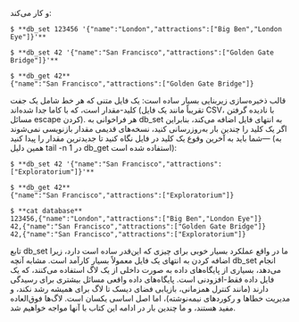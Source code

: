 و کار می‌کند: 
```
$ **db_set 123456 '{"name":"London","attractions":["Big Ben","London Eye"]}'**

$ **db_set 42 '{"name":"San Francisco","attractions":["Golden Gate Bridge"]}'**

$ **db_get 42**
{"name":"San Francisco","attractions":["Golden Gate Bridge"]}
```

قالب ذخیره‌سازی زیربنایی بسیار ساده است: یک فایل متنی که هر خط شامل یک جفت کلید-مقدار است،
که با کاما جدا شده‌اند (تقریباً مانند یک فایل CSV، با نادیده گرفتن مسائل escape کردن). هر فراخوانی به db_set
به انتهای فایل اضافه می‌کند، بنابراین اگر یک کلید را چندین بار به‌روزرسانی کنید، نسخه‌های قدیمی مقدار
بازنویسی نمی‌شوند—شما باید به آخرین وقوع یک کلید در فایل نگاه کنید تا جدیدترین
مقدار را پیدا کنید (به همین دلیل tail -n 1 در db_get استفاده شده است):
```
$ **db_set 42 '{"name":"San Francisco","attractions":["Exploratorium"]}'**

$ **db_get 42**
{"name":"San Francisco","attractions":["Exploratorium"]}

$ **cat database**
123456,{"name":"London","attractions":["Big Ben","London Eye"]}
42,{"name":"San Francisco","attractions":["Golden Gate Bridge"]}
42,{"name":"San Francisco","attractions":["Exploratorium"]}
```

تابع db_set ما در واقع عملکرد بسیار خوبی برای چیزی که این‌قدر ساده است دارد، زیرا
اضافه کردن به انتهای یک فایل معمولاً بسیار کارآمد است. مشابه آنچه db_set انجام می‌دهد، بسیاری از پایگاه‌های داده
به صورت داخلی از یک لاگ استفاده می‌کنند، که یک فایل داده فقط-افزودنی است. پایگاه‌های داده واقعی مسائل بیشتری برای رسیدگی
دارند (مانند کنترل همزمانی، بازیابی فضای دیسک تا لاگ برای همیشه رشد نکند، و
مدیریت خطاها و رکوردهای نیمه‌نوشته)، اما اصل اساسی یکسان است. لاگ‌ها
فوق‌العاده مفید هستند، و ما چندین بار در ادامه این کتاب با آنها مواجه خواهیم شد.
```